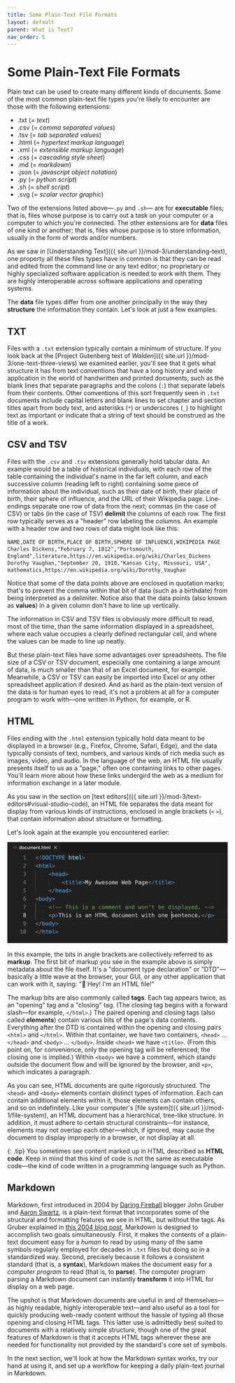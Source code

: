 ```yaml
---
title: Some Plain-Text File Formats
layout: default
parent: What is Text?
nav_order: 5
---
```

# Some Plain-Text File Formats

Plain text can be used to create many different kinds of documents. Some of the most common plain-text file types you're likely to encounter are those with the following extensions:

- .txt (= *text*)
- .csv (= *comma separated values*)
- .tsv (= *tab separated values*)
- .html (= *hypertext markup language*)
- .xml (= *extensible markup language*)
- .css (= *cascading style sheet*)
- .md (= *markdown*)
- .json (= *javascript object notation*)
- .py (= *python script*)
- .sh (= *shell script*)
- .svg (= *scalar vector graphic*)

Two of the extensions listed above&mdash;`.py` and `.sh`&mdash; are for **executable** files; that is, files whose purpose is to carry out a task on your computer or a computer to which you're connected. The other extensions are for **data** files of one kind or another; that is, files whose purpose is to store information, usually in the form of words and/or numbers.

As we saw in [Understanding Text]({{ site.url }}/mod-3/understanding-text), one property all these files types have in common is that they can be read and edited from the command line or any text editor; no proprietary or highly specialized software application is needed to work with them. They are highly interoperable across software applications and operating systems.

The **data** file types differ from one another principally in the way they **structure** the information they contain. Let's look at just a few examples.

## TXT

Files with a `.txt` extension typically contain a minimum of structure. If you look back at the [Project Gutenberg text of *Walden*]({{ site.url }}/mod-3/one-text-three-views) we examined earlier, you'll see that it gets what structure it has from text conventions that have a long history and wide application in the world of handwritten and printed documents, such as the blank lines that separate paragraphs and the colons (`:`) that separate labels from their contents. Other conventions of this sort frequently seen in `.txt` documents include capital letters and blank lines to set chapter and section titles apart from body text, and asterisks (`*`) or underscores (`_`) to highlight text as important or indicate that a string of text should be construed as the title of a work.

## CSV and TSV

Files with the `.csv` and `.tsv` extensions generally hold tabular data. An example would be a table of historical individuals, with each row of the table containing the individual's name in the far left column, and each successive column (reading left to right) containing some piece of information about the individual, such as their date of birth, their place of birth, their sphere of influence, and the URL of their Wikipedia page.  Line-endings separate one row of data from the next; commas (in the case of CSV) or tabs (in the case of TSV) **delimit** the columns of each row. The first row typically serves as a "header" row labeling the columns. An example with a header row and two rows of data might look like this:

```csv
NAME,DATE OF BIRTH,PLACE OF BIRTH,SPHERE OF INFLUENCE,WIKIPEDIA PAGE
Charles Dickens,"February 7, 1812","Portsmouth, England",literature,https://en.wikipedia.org/wiki/Charles_Dickens
Dorothy Vaughan,"September 20, 1910,"Kansas City, Missouri, USA", mathematics,https://en.wikipedia.org/wiki/Dorothy_Vaughan
```
Notice that some of the data points above are enclosed in quotation marks; that's to prevent the comma within that bit of data (such as a birthdate) from being interpreted as a delimiter. Notice also that the data points (also known as **values**) in a given column don't have to line up vertically.

The information in CSV and TSV files is obviously more difficult to read, most of the time, than the same information displayed in a spreadsheet, where each value occupies a clearly defined rectangular cell, and where the values can be made to line up neatly. 

But these plain-text files have some advantages over spreadsheets. The file size of a CSV or TSV document, especially one containing a large amount of data, is much smaller than that of an Excel document, for example. Meanwhile, a CSV or TSV can easily be imported into Excel or any other spreadsheet application if desired. And as hard as the plain-text version of the data is for human eyes to read, it's not a problem at all for a computer program to work with&mdash;one written in Python, for example, or R.

## HTML

Files ending with the `.html` extension typically hold data meant to be displayed in a browser (e.g., Firefox, Chrome, Safari, Edge), and the data typically consists of text, numbers, and various kinds of rich media such as images, video, and audio. In the language of the web, an HTML file usually presents itself to us as a "page," often one containing links to other pages. You'll learn more about how these links undergird the web as a medium for information exchange in a later module.

As you saw in the section on [text editors]({{ site.url }}/mod-3/text-editors#visual-studio-code), an HTML file separates the data meant for display from various kinds of instructions, enclosed in angle brackets (`<`&nbsp;`>`), that contain information about structure or formatting.

Let's look again at the example you encountered earlier:

![HTML document in VS Code showing syntax highlighting](../assets/vscode-syntax-highlighting.png)

In this example, the bits in angle brackets are collectively referred to as **markup**. The first bit of markup you see in the example above is simply metadata about the file itself. It's a "document type declaration" or "DTD"&mdash;basically a little wave at the browser, your GUI, or any other application that can work with it, saying: "&#x1f44b; Hey! I'm an HTML file!"

The markup bits are also commonly called **tags**. Each tag appears twice, as an "opening" tag and a "closing" tag. (The closing tag begins with a forward slash&mdash;for example, `</html>`.) The paired opening and closing tags (also called **elements**) contain various bits of the page's data contents. Everything after the DTD is contained within the opening and closing pairs `<html>` and `</html>`. Within that container, we have two containers, `<head>` &hellip; `</head>` and `<body>` &hellip; `</body>`. Inside `<head>` we have `<title>`. (From this point on, for convenience, only the opening tag will be referenced; the closing one is implied.) Within `<body>` we have a comment, which stands outside the document flow and will be ignored by the browser, and `<p>`, which indicates a paragraph.

As you can see, HTML documents are quite rigorously structured. The `<head>` and `<body>` elements contain distinct types of information. Each can contain additional elements within it, those elements can contain others, and so on indefinitely. Like your computer's [file system]({{ site.url }}/mod-1/file-system), an HTML document has a hierarchical, tree-like structure. In addition, it must adhere to certain structural constraints&mdash;for instance, elements may not overlap each other&mdash;which, if ignored, may cause the document to display improperly in a browser, or not display at all.

{: .tip}
You sometimes see content marked up in HTML described as **HTML code**. Keep in mind that this kind of code is not the same as executable code&mdash;the kind of code written in a programming language such as Python.

## Markdown

Markdown, first introduced in 2004 by [Daring Fireball](https://daringfireball.net/) blogger John Gruber and [Aaron Swartz](https://en.wikipedia.org/wiki/Aaron_Swartz), is a plain-text format that incorporates some of the structural and formatting features we see in HTML, but without the tags. As Gruber explained in [this 2004 blog post](https://daringfireball.net/projects/markdown/), Markdown is designed to accomplish two goals simultaneously. First, it makes the contents of a plain-text document easy for a *human* to read by using many of the same symbols regularly employed for decades in `.txt` files but doing so in a standardized way. Second, precisely because it follows a consistent standard (that is, a **syntax**), Markdown makes the document easy for a *computer program* to read (that is, to **parse**). The computer program parsing a Markdown document can instantly **transform** it into HTML for display on a web page.

The upshot is that Markdown documents are useful in and of themselves&mdash;as highly readable, highly interoperable text&mdash;and also useful as a tool for quickly producing web-ready content without the hassle of typing all those opening and closing HTML tags. This latter use is admittedly best suited to documents with a relatively simple structure, though one of the great features of Markdown is that it accepts HTML tags wherever these are needed for functionality not provided by the standard's core set of symbols.

In the next section, we'll look at how the Markdown syntax works, try our hand at using it, and set up a workflow for keeping a daily plain-text journal in Markdown.